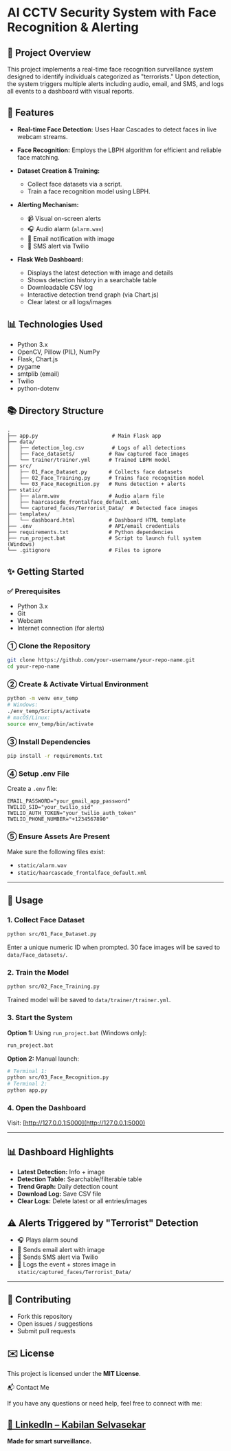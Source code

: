 # AI CCTV Security System with Face Recognition & Alerting

## 📅 Project Overview

This project implements a real-time face recognition surveillance system designed to identify individuals categorized as "terrorists." Upon detection, the system triggers multiple alerts including audio, email, and SMS, and logs all events to a dashboard with visual reports.

## 🔧 Features

* **Real-time Face Detection:** Uses Haar Cascades to detect faces in live webcam streams.
* **Face Recognition:** Employs the LBPH algorithm for efficient and reliable face matching.
* **Dataset Creation & Training:**

  * Collect face datasets via a script.
  * Train a face recognition model using LBPH.
* **Alerting Mechanism:**

  * 📹 Visual on-screen alerts
  * 🎧 Audio alarm (`alarm.wav`)
  * 📧 Email notification with image
  * 📲 SMS alert via Twilio
* **Flask Web Dashboard:**

  * Displays the latest detection with image and details
  * Shows detection history in a searchable table
  * Downloadable CSV log
  * Interactive detection trend graph (via Chart.js)
  * Clear latest or all logs/images

## 📊 Technologies Used

* Python 3.x
* OpenCV, Pillow (PIL), NumPy
* Flask, Chart.js
* pygame
* smtplib (email)
* Twilio
* python-dotenv

## 📚 Directory Structure

```
.
├── app.py                        # Main Flask app
├── data/
│   ├── detection_log.csv         # Logs of all detections
│   ├── Face_datasets/           # Raw captured face images
│   └── trainer/trainer.yml      # Trained LBPH model
├── src/
│   ├── 01_Face_Dataset.py       # Collects face datasets
│   ├── 02_Face_Training.py      # Trains face recognition model
│   └── 03_Face_Recognition.py   # Runs detection + alerts
├── static/
│   ├── alarm.wav                # Audio alarm file
│   ├── haarcascade_frontalface_default.xml
│   └── captured_faces/Terrorist_Data/  # Detected face images
├── templates/
│   └── dashboard.html           # Dashboard HTML template
├── .env                         # API/email credentials
├── requirements.txt             # Python dependencies
├── run_project.bat              # Script to launch full system (Windows)
└── .gitignore                   # Files to ignore
```

## ✨ Getting Started

### ✅ Prerequisites

* Python 3.x
* Git
* Webcam
* Internet connection (for alerts)

### ① Clone the Repository

```bash
git clone https://github.com/your-username/your-repo-name.git
cd your-repo-name
```

### ② Create & Activate Virtual Environment

```bash
python -m venv env_temp
# Windows:
./env_temp/Scripts/activate
# macOS/Linux:
source env_temp/bin/activate
```

### ③ Install Dependencies

```bash
pip install -r requirements.txt
```

### ④ Setup .env File

Create a `.env` file:

```env
EMAIL_PASSWORD="your_gmail_app_password"
TWILIO_SID="your_twilio_sid"
TWILIO_AUTH_TOKEN="your_twilio_auth_token"
TWILIO_PHONE_NUMBER="+1234567890"
```

### ⑤ Ensure Assets Are Present

Make sure the following files exist:

* `static/alarm.wav`
* `static/haarcascade_frontalface_default.xml`

---

## 🚀 Usage

### 1. Collect Face Dataset

```bash
python src/01_Face_Dataset.py
```

Enter a unique numeric ID when prompted. 30 face images will be saved to `data/Face_datasets/`.

### 2. Train the Model

```bash
python src/02_Face_Training.py
```

Trained model will be saved to `data/trainer/trainer.yml`.

### 3. Start the System

**Option 1:** Using `run_project.bat` (Windows only):

```bash
run_project.bat
```

**Option 2:** Manual launch:

```bash
# Terminal 1:
python src/03_Face_Recognition.py
# Terminal 2:
python app.py
```

### 4. Open the Dashboard

Visit: [http://127.0.0.1:5000](http://127.0.0.1:5000)

---

## 📊 Dashboard Highlights

* **Latest Detection:** Info + image
* **Detection Table:** Searchable/filterable table
* **Trend Graph:** Daily detection count
* **Download Log:** Save CSV file
* **Clear Logs:** Delete latest or all entries/images

## ⚠️ Alerts Triggered by "Terrorist" Detection

* 🎧 Plays alarm sound
* 📧 Sends email alert with image
* 📲 Sends SMS alert via Twilio
* 📅 Logs the event + stores image in `static/captured_faces/Terrorist_Data/`

---

## 📝 Contributing

* Fork this repository
* Open issues / suggestions
* Submit pull requests

## ✉️ License

This project is licensed under the **MIT License**.

📬 Contact Me

If you have any questions or need help, feel free to connect with me:


[🔗 LinkedIn – Kabilan Selvasekar](https://www.linkedin.com/in/kabilan-selvasekar/)
---

**Made for smart surveillance.**
